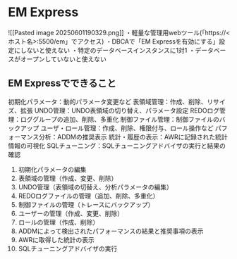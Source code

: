 # EM Express
![[Pasted image 20250601190329.png]]
・軽量な管理用webツール(「https://<ホスト名>:5500/em」でアクセス)
・DBCAで「EM Expressを有効にする」設定にしないと使えない
・特定のデータベースインスタンスに1対1
・データベースがオープンしていないと使えない
## EM Expressでできること

初期化パラメータ：動的パラメータ変更など
表領域管理：作成、削除、リサイズ、拡張
UNDO管理：UNDO表領域の切り替え、パラメータ設定
REDOログ管理：ロググループの追加、削除、多重化
制御ファイル管理：制御ファイルのバックアップ
ユーザ・ロール管理：作成、削除、権限付与、ロール操作など
パフォーマンス分析：ADDMの推奨表示
統計・履歴の表示：AWRに記録された統計情報の可視化
SQLチューニング：SQLチューニングアドバイザの実行と結果の確認



1. 初期化パラメータの編集  
2. 表領域の管理（作成、変更、削除）  
3. UNDO管理（表領域の切替え、分析パラメータの編集）  
4. REDOログファイルの管理（追加、削除、多重化）  
5. 制御ファイルの管理（トレースにバックアップ）  
6. ユーザーの管理（作成、変更、削除）  
7. ロールの管理（作成、削除）  
8. ADDMによって検出されたパフォーマンスの結果と推奨事項の表示  
9. AWRに取得した統計の表示  
10. SQLチューニングアドバイザの実行